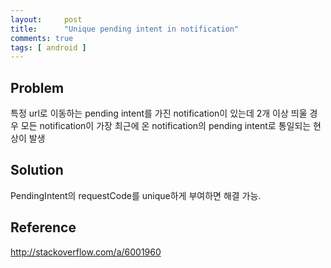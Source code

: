 ```yaml
---
layout:     post
title:      "Unique pending intent in notification"
comments: true
tags: [ android ]
---
```


## Problem
특정 url로 이동하는 pending intent를 가진 notification이 있는데 2개 이상 띄울 경우 모든 notification이 가장 최근에 온 notification의 pending intent로 통일되는 현상이 발생

## Solution
PendingIntent의 requestCode를 unique하게 부여하면 해결 가능.

## Reference
<http://stackoverflow.com/a/6001960>
